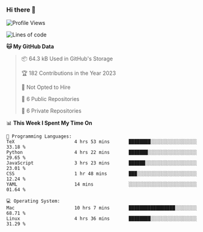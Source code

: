 ### Hi there 👋

<!--
**huayuan4396/huayuan4396** is a ✨ _special_ ✨ repository because its `README.md` (this file) appears on your GitHub profile.

Here are some ideas to get you started:

- 🔭 I’m currently working on ...
- 🌱 I’m currently learning ...
- 👯 I’m looking to collaborate on ...
- 🤔 I’m looking for help with ...
- 💬 Ask me about ...
- 📫 How to reach me: ...
- 😄 Pronouns: ...
- ⚡ Fun fact: ...
-->

<!--START_SECTION:waka-->
![Profile Views](http://img.shields.io/badge/Profile%20Views-2-blue)

![Lines of code](https://img.shields.io/badge/From%20Hello%20World%20I%27ve%20Written-161.8%20thousand%20lines%20of%20code-blue)

**🐱 My GitHub Data** 

> 📦 64.3 kB Used in GitHub's Storage 
 > 
> 🏆 182 Contributions in the Year 2023
 > 
> 🚫 Not Opted to Hire
 > 
> 📜 6 Public Repositories 
 > 
> 🔑 6 Private Repositories 
 > 
📊 **This Week I Spent My Time On** 

```text
💬 Programming Languages: 
TeX                      4 hrs 53 mins       ████████░░░░░░░░░░░░░░░░░   33.18 % 
Python                   4 hrs 22 mins       ███████░░░░░░░░░░░░░░░░░░   29.65 % 
JavaScript               3 hrs 23 mins       ██████░░░░░░░░░░░░░░░░░░░   23.01 % 
CSS                      1 hr 48 mins        ███░░░░░░░░░░░░░░░░░░░░░░   12.24 % 
YAML                     14 mins             ░░░░░░░░░░░░░░░░░░░░░░░░░   01.64 % 

💻 Operating System: 
Mac                      10 hrs 7 mins       █████████████████░░░░░░░░   68.71 % 
Linux                    4 hrs 36 mins       ████████░░░░░░░░░░░░░░░░░   31.29 % 
```


<!--END_SECTION:waka-->
